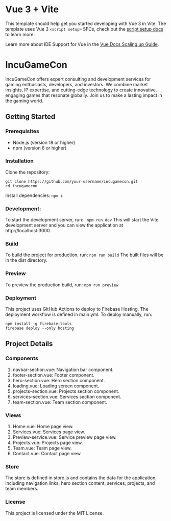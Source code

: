 # Vue 3 + Vite

This template should help get you started developing with Vue 3 in Vite. The template uses Vue 3 `<script setup>` SFCs, check out the [script setup docs](https://v3.vuejs.org/api/sfc-script-setup.html#sfc-script-setup) to learn more.

Learn more about IDE Support for Vue in the [Vue Docs Scaling up Guide](https://vuejs.org/guide/scaling-up/tooling.html#ide-support).

# IncuGameCon
IncuGameCon offers expert consulting and development services for gaming enthusiasts, developers, and investors. We combine market insights, IP expertise, and cutting-edge technology to create innovative, engaging games that resonate globally. Join us to make a lasting impact in the gaming world.

## Getting Started

### Prerequisites

- Node.js (version 18 or higher)
- npm (version 6 or higher)

### Installation

Clone the repository:
```
git clone https://github.com/your-username/incugamecon.git
cd incugamecon
```
Install dependencies: ``` npm i ```

### Development: 
To start the development server, run: ``` npm run dev``` This will start the Vite development server and you can view the application at http://localhost:3000.
### Build
To build the project for production, run: ```npm run build```
The built files will be in the dist directory.
### Preview
To preview the production build, run: ```npm run preview```
### Deployment
This project uses GitHub Actions to deploy to Firebase Hosting. The deployment workflow is defined in main.yml.
To deploy manually, run:
```
npm install -g firebase-tools
firebase deploy --only hosting
```

## Project Details
### Components
1. navbar-section.vue: Navigation bar component.
2. footer-section.vue: Footer component.
3. hero-section.vue: Hero section component.
4. loading.vue: Loading screen component.
5. projects-section.vue: Projects section component.
6. services-section.vue: Services section component.
7. team-section.vue: Team section component.

### Views
1. Home.vue: Home page view.
2. Services.vue: Services page view.
3. Preview-service.vue: Service preview page view.
4. Projects.vue: Projects page view.
5. Team.vue: Team page view.
6. Contact.vue: Contact page view.

### Store
The store is defined in store.js and contains the data for the application, including navigation links, hero section content, services, projects, and team members.

### License
This project is licensed under the MIT License.
